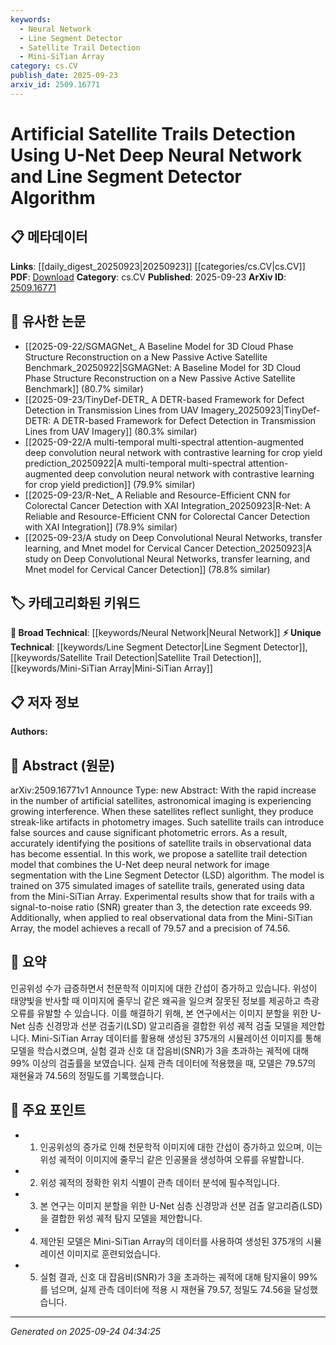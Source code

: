 ```yaml
---
keywords:
  - Neural Network
  - Line Segment Detector
  - Satellite Trail Detection
  - Mini-SiTian Array
category: cs.CV
publish_date: 2025-09-23
arxiv_id: 2509.16771
---
```


<!-- KEYWORD_LINKING_METADATA:
{
  "processed_timestamp": "2025-09-24T04:34:25.024151",
  "vocabulary_version": "1.0",
  "selected_keywords": [
    "Neural Network",
    "Line Segment Detector",
    "Satellite Trail Detection",
    "Mini-SiTian Array"
  ],
  "rejected_keywords": [],
  "similarity_scores": {
    "Neural Network": 0.78,
    "Line Segment Detector": 0.7,
    "Satellite Trail Detection": 0.75,
    "Mini-SiTian Array": 0.65
  },
  "extraction_method": "AI_prompt_based",
  "budget_applied": true,
  "candidates_json": {
    "candidates": [
      {
        "surface": "U-Net deep neural network",
        "canonical": "Neural Network",
        "aliases": [
          "U-Net"
        ],
        "category": "broad_technical",
        "rationale": "Neural networks are a fundamental concept in deep learning, and U-Net is a specific architecture relevant to image segmentation tasks.",
        "novelty_score": 0.45,
        "connectivity_score": 0.88,
        "specificity_score": 0.65,
        "link_intent_score": 0.78
      },
      {
        "surface": "Line Segment Detector",
        "canonical": "Line Segment Detector",
        "aliases": [
          "LSD algorithm"
        ],
        "category": "unique_technical",
        "rationale": "The Line Segment Detector is a specific algorithm used for detecting lines in images, which is crucial for identifying satellite trails.",
        "novelty_score": 0.7,
        "connectivity_score": 0.6,
        "specificity_score": 0.85,
        "link_intent_score": 0.7
      },
      {
        "surface": "satellite trail detection",
        "canonical": "Satellite Trail Detection",
        "aliases": [
          "satellite trails"
        ],
        "category": "unique_technical",
        "rationale": "This is a specific application within astronomical imaging, focusing on mitigating interference from artificial satellites.",
        "novelty_score": 0.65,
        "connectivity_score": 0.7,
        "specificity_score": 0.9,
        "link_intent_score": 0.75
      },
      {
        "surface": "Mini-SiTian Array",
        "canonical": "Mini-SiTian Array",
        "aliases": [],
        "category": "unique_technical",
        "rationale": "The Mini-SiTian Array is a specific observational setup used in the study, providing context and data for the research.",
        "novelty_score": 0.8,
        "connectivity_score": 0.55,
        "specificity_score": 0.9,
        "link_intent_score": 0.65
      }
    ],
    "ban_list_suggestions": [
      "astronomical imaging",
      "photometric errors"
    ]
  },
  "decisions": [
    {
      "candidate_surface": "U-Net deep neural network",
      "resolved_canonical": "Neural Network",
      "decision": "linked",
      "scores": {
        "novelty": 0.45,
        "connectivity": 0.88,
        "specificity": 0.65,
        "link_intent": 0.78
      }
    },
    {
      "candidate_surface": "Line Segment Detector",
      "resolved_canonical": "Line Segment Detector",
      "decision": "linked",
      "scores": {
        "novelty": 0.7,
        "connectivity": 0.6,
        "specificity": 0.85,
        "link_intent": 0.7
      }
    },
    {
      "candidate_surface": "satellite trail detection",
      "resolved_canonical": "Satellite Trail Detection",
      "decision": "linked",
      "scores": {
        "novelty": 0.65,
        "connectivity": 0.7,
        "specificity": 0.9,
        "link_intent": 0.75
      }
    },
    {
      "candidate_surface": "Mini-SiTian Array",
      "resolved_canonical": "Mini-SiTian Array",
      "decision": "linked",
      "scores": {
        "novelty": 0.8,
        "connectivity": 0.55,
        "specificity": 0.9,
        "link_intent": 0.65
      }
    }
  ]
}
-->

# Artificial Satellite Trails Detection Using U-Net Deep Neural Network and Line Segment Detector Algorithm

## 📋 메타데이터

**Links**: [[daily_digest_20250923|20250923]] [[categories/cs.CV|cs.CV]]
**PDF**: [Download](https://arxiv.org/pdf/2509.16771.pdf)
**Category**: cs.CV
**Published**: 2025-09-23
**ArXiv ID**: [2509.16771](https://arxiv.org/abs/2509.16771)

## 🔗 유사한 논문
- [[2025-09-22/SGMAGNet_ A Baseline Model for 3D Cloud Phase Structure Reconstruction on a New Passive Active Satellite Benchmark_20250922|SGMAGNet: A Baseline Model for 3D Cloud Phase Structure Reconstruction on a New Passive Active Satellite Benchmark]] (80.7% similar)
- [[2025-09-23/TinyDef-DETR_ A DETR-based Framework for Defect Detection in Transmission Lines from UAV Imagery_20250923|TinyDef-DETR: A DETR-based Framework for Defect Detection in Transmission Lines from UAV Imagery]] (80.3% similar)
- [[2025-09-22/A multi-temporal multi-spectral attention-augmented deep convolution neural network with contrastive learning for crop yield prediction_20250922|A multi-temporal multi-spectral attention-augmented deep convolution neural network with contrastive learning for crop yield prediction]] (79.9% similar)
- [[2025-09-23/R-Net_ A Reliable and Resource-Efficient CNN for Colorectal Cancer Detection with XAI Integration_20250923|R-Net: A Reliable and Resource-Efficient CNN for Colorectal Cancer Detection with XAI Integration]] (78.9% similar)
- [[2025-09-23/A study on Deep Convolutional Neural Networks, transfer learning, and Mnet model for Cervical Cancer Detection_20250923|A study on Deep Convolutional Neural Networks, transfer learning, and Mnet model for Cervical Cancer Detection]] (78.8% similar)

## 🏷️ 카테고리화된 키워드
**🧠 Broad Technical**: [[keywords/Neural Network|Neural Network]]
**⚡ Unique Technical**: [[keywords/Line Segment Detector|Line Segment Detector]], [[keywords/Satellite Trail Detection|Satellite Trail Detection]], [[keywords/Mini-SiTian Array|Mini-SiTian Array]]

## 📋 저자 정보

**Authors:** 

## 📄 Abstract (원문)

arXiv:2509.16771v1 Announce Type: new 
Abstract: With the rapid increase in the number of artificial satellites, astronomical imaging is experiencing growing interference. When these satellites reflect sunlight, they produce streak-like artifacts in photometry images. Such satellite trails can introduce false sources and cause significant photometric errors. As a result, accurately identifying the positions of satellite trails in observational data has become essential. In this work, we propose a satellite trail detection model that combines the U-Net deep neural network for image segmentation with the Line Segment Detector (LSD) algorithm. The model is trained on 375 simulated images of satellite trails, generated using data from the Mini-SiTian Array. Experimental results show that for trails with a signal-to-noise ratio (SNR) greater than 3, the detection rate exceeds 99. Additionally, when applied to real observational data from the Mini-SiTian Array, the model achieves a recall of 79.57 and a precision of 74.56.

## 📝 요약

인공위성 수가 급증하면서 천문학적 이미지에 대한 간섭이 증가하고 있습니다. 위성이 태양빛을 반사할 때 이미지에 줄무늬 같은 왜곡을 일으켜 잘못된 정보를 제공하고 측광 오류를 유발할 수 있습니다. 이를 해결하기 위해, 본 연구에서는 이미지 분할을 위한 U-Net 심층 신경망과 선분 검출기(LSD) 알고리즘을 결합한 위성 궤적 검출 모델을 제안합니다. Mini-SiTian Array 데이터를 활용해 생성된 375개의 시뮬레이션 이미지를 통해 모델을 학습시켰으며, 실험 결과 신호 대 잡음비(SNR)가 3을 초과하는 궤적에 대해 99% 이상의 검출률을 보였습니다. 실제 관측 데이터에 적용했을 때, 모델은 79.57의 재현율과 74.56의 정밀도를 기록했습니다.

## 🎯 주요 포인트

- 1. 인공위성의 증가로 인해 천문학적 이미지에 대한 간섭이 증가하고 있으며, 이는 위성 궤적이 이미지에 줄무늬 같은 인공물을 생성하여 오류를 유발합니다.
- 2. 위성 궤적의 정확한 위치 식별이 관측 데이터 분석에 필수적입니다.
- 3. 본 연구는 이미지 분할을 위한 U-Net 심층 신경망과 선분 검출 알고리즘(LSD)을 결합한 위성 궤적 탐지 모델을 제안합니다.
- 4. 제안된 모델은 Mini-SiTian Array의 데이터를 사용하여 생성된 375개의 시뮬레이션 이미지로 훈련되었습니다.
- 5. 실험 결과, 신호 대 잡음비(SNR)가 3을 초과하는 궤적에 대해 탐지율이 99%를 넘으며, 실제 관측 데이터에 적용 시 재현율 79.57, 정밀도 74.56을 달성했습니다.


---

*Generated on 2025-09-24 04:34:25*